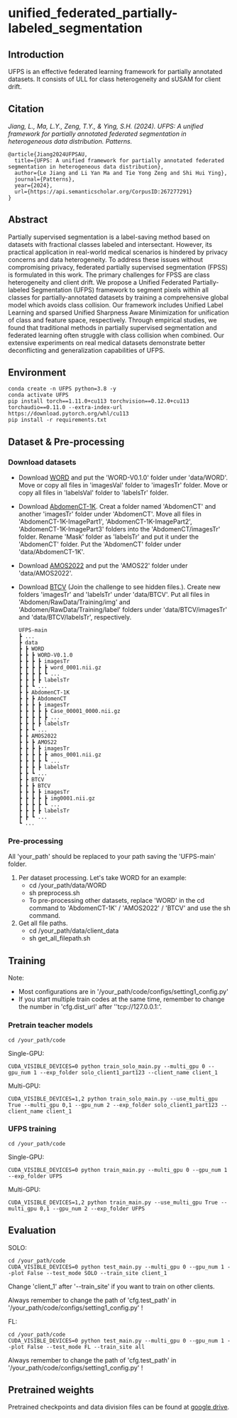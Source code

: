 # unified_federated_partially-labeled_segmentation

## Introduction

UFPS is an effective federated learning framework for partially annotated datasets. It consists of ULL for class heterogeneity and sUSAM for client drift.

## Citation

*Jiang, L., Ma, L.Y., Zeng, T.Y., & Ying, S.H. (2024). UFPS: A unified framework for partially annotated federated segmentation in heterogeneous data distribution. Patterns.*

```
@article{Jiang2024UFPSAU,
  title={UFPS: A unified framework for partially annotated federated segmentation in heterogeneous data distribution},
  author={Le Jiang and Li Yan Ma and Tie Yong Zeng and Shi Hui Ying},
  journal={Patterns},
  year={2024},
  url={https://api.semanticscholar.org/CorpusID:267277291}
}
```

## Abstract
Partially supervised segmentation is a label-saving method based on datasets with fractional classes labeled and intersectant. However, its practical application in real-world medical scenarios is hindered by privacy concerns and data heterogeneity. To address these issues without compromising privacy, federated partially supervised segmentation (FPSS) is formulated in this work. The primary challenges for FPSS are class heterogeneity and client drift. We propose a Unified Federated Partially-labeled Segmentation (UFPS) framework to segment pixels within all classes for partially-annotated datasets by training a comprehensive global model which avoids class collision. Our framework includes Unified Label Learning and sparsed Unified Sharpness Aware Minimization for unification of class and feature space, respectively. Through empirical studies, we found that traditional methods in partially supervised segmentation and federated learning often struggle with class collision when combined. Our extensive experiments on real medical datasets demonstrate better deconflicting and generalization capabilities of UFPS. 

## Environment

```
conda create -n UFPS python=3.8 -y
conda activate UFPS
pip install torch==1.11.0+cu113 torchvision==0.12.0+cu113 torchaudio==0.11.0 --extra-index-url https://download.pytorch.org/whl/cu113
pip install -r requirements.txt
```

## Dataset & Pre-processing

### Download datasets

- Download [WORD](https://github.com/HiLab-git/WORD) and put the 'WORD-V0.1.0' folder under 'data/WORD'. Move or copy all files in 'imagesVal' folder to 'imagesTr' folder. Move or copy all files in 'labelsVal' folder to 'labelsTr' folder.

- Download [AbdomenCT-1K](https://github.com/JunMa11/AbdomenCT-1K). Creat a folder named 'AbdomenCT' and another 'imagesTr' folder under 'AbdomenCT'. Move all files in 'AbdomenCT-1K-ImagePart1', 'AbdomenCT-1K-ImagePart2', 'AbdomenCT-1K-ImagePart3' folders into the 'AbdomenCT/imagesTr' folder. Rename 'Mask' folder as 'labelsTr' and put it under the 'AbdomenCT' folder. Put the 'AbdomenCT' folder under 'data/AbdomenCT-1K'.

- Download [AMOS2022](https://amos22.grand-challenge.org/) and put the 'AMOS22' folder under 'data/AMOS2022'.

- Download [BTCV](https://www.synapse.org/#!Synapse:syn3193805/wiki/217752) (Join the challenge to see hidden files.). Create new folders 'imagesTr' and 'labelsTr' under 'data/BTCV'. Put all files in 'Abdomen/RawData/Training/img' and 'Abdomen/RawData/Training/label' folders under 'data/BTCV/imagesTr' and 'data/BTCV/labelsTr', respectively.

  ```
  UFPS-main
  ┣ ...
  ┣ data
  ┣ ┣ WORD
  ┣ ┣ ┣ WORD-V0.1.0
  ┣ ┣ ┣ ┣ imagesTr
  ┣ ┣ ┣ ┣ ┣ word_0001.nii.gz
  ┣ ┣ ┣ ┣ ┗ ...
  ┣ ┣ ┣ ┣ labelsTr
  ┣ ┣ ┗ ...
  ┣ ┣ AbdomenCT-1K
  ┣ ┣ ┣ AbdomenCT
  ┣ ┣ ┣ ┣ imagesTr
  ┣ ┣ ┣ ┣ ┣ Case_00001_0000.nii.gz
  ┣ ┣ ┣ ┣ ┣ ...
  ┣ ┣ ┣ ┣ labelsTr
  ┣ ┣ ┗ ...
  ┣ ┣ AMOS2022
  ┣ ┣ ┣ AMOS22
  ┣ ┣ ┣ ┣ imagesTr
  ┣ ┣ ┣ ┣ ┣ amos_0001.nii.gz
  ┣ ┣ ┣ ┣ ┗ ...
  ┣ ┣ ┣ ┣ labelsTr
  ┣ ┣ ┗ ...
  ┣ ┣ BTCV
  ┣ ┣ ┣ BTCV
  ┣ ┣ ┣ ┣ imagesTr
  ┣ ┣ ┣ ┣ ┣ img0001.nii.gz
  ┣ ┣ ┣ ┣ ┗ ...
  ┣ ┣ ┣ ┣ labelsTr
  ┣ ┣ ┗ ...
  ┗ ...
  ```

### Pre-processing

All 'your_path' should be replaced to your path saving the 'UFPS-main' folder.

1. Per dataset processing. Let's take WORD for an example:
   - cd /your_path/data/WORD
   - sh preprocess.sh
   - To pre-processing other datasets, replace 'WORD' in the cd command to 'AbdomenCT-1K' / 'AMOS2022' / 'BTCV' and use the sh command.
2. Get all file paths.
   - cd /your_path/data/client_data
   - sh get_all_filepath.sh

## Training

Note: 

- Most configurations are in '/your_path/code/configs/setting1_config.py'
- If you start multiple train codes at the same time, remember to change the number in 'cfg.dist_url' after ''tcp://127.0.0.1:'.

### Pretrain teacher models

```
cd /your_path/code
```

Single-GPU:

```
CUDA_VISIBLE_DEVICES=0 python train_solo_main.py --multi_gpu 0 --gpu_num 1 --exp_folder solo_client1_part123 --client_name client_1
```

Multi-GPU:

```
CUDA_VISIBLE_DEVICES=1,2 python train_solo_main.py --use_multi_gpu True --multi_gpu 0,1 --gpu_num 2 --exp_folder solo_client1_part123 --client_name client_1
```

### UFPS training

```
cd /your_path/code
```

Single-GPU:

```
CUDA_VISIBLE_DEVICES=0 python train_main.py --multi_gpu 0 --gpu_num 1 --exp_folder UFPS
```

Multi-GPU:

```
CUDA_VISIBLE_DEVICES=1,2 python train_main.py --use_multi_gpu True --multi_gpu 0,1 --gpu_num 2 --exp_folder UFPS
```

## Evaluation

SOLO:

```
cd /your_path/code
CUDA_VISIBLE_DEVICES=0 python test_main.py --multi_gpu 0 --gpu_num 1 --plot False --test_mode SOLO --train_site client_1
```

Change 'client_1' after '--train_site' if you want to train on other clients. 

Always remember to change the path of 'cfg.test_path' in '/your_path/code/configs/setting1_config.py' !

FL:

```
cd /your_path/code
CUDA_VISIBLE_DEVICES=0 python test_main.py --multi_gpu 0 --gpu_num 1 --plot False --test_mode FL --train_site all
```

Always remember to change the path of 'cfg.test_path' in '/your_path/code/configs/setting1_config.py' !

## Pretrained weights

Pretrained checkpoints and data division files can be found at [google drive](https://drive.google.com/drive/folders/14kG1tZbLTtmV7zzWZ0QzDLdVxMI-vK3E?usp=drive_link).

